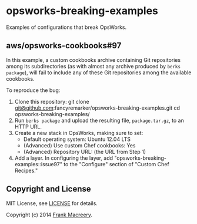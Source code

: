 # opsworks-breaking-examples

Examples of configurations that break OpsWorks.

## aws/opsworks-cookbooks#97

In this example, a custom cookbooks archive containing Git repositories among its subdirectories (as with almost any archive produced by `berks package`), will fail to include any of these Git repositories among the available cookbooks.

To reproduce the bug:

1. Clone this repository:
    git clone git@github.com:fancyremarker/opsworks-breaking-examples.git
    cd opsworks-breaking-examples/
1. Run `berks package` and upload the resulting file, `package.tar.gz`, to an HTTP URL.
1. Create a new stack in OpsWorks, making sure to set:
    - Default operating system: Ubuntu 12.04 LTS
    - (Advanced) Use custom Chef cookbooks: Yes
    - (Advanced) Repository URL: (the URL from Step 1)
1. Add a layer. In configuring the layer, add "opsworks-breaking-examples::issue97" to the "Configure" section of "Custom Chef Recipes."

## Copyright and License

MIT License, see [LICENSE](LICENSE) for details.

Copyright (c) 2014 [Frank Macreery](https://github.com/fancyremarker).
